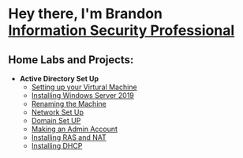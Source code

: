 <h1>Hey there, I'm Brandon <br/><a href="https://www.linkedin.com/in/blbrownridge/">Information Security Professional</a>

<h2>Home Labs and Projects:</h2>

- <b>Active Directory Set Up </b>
  - [Setting up your Virtural Machine](https://github.com/BLBrownridge/Virtual-Machine-Setup-.git)
  - [Installing Windows Server 2019](https://github.com/BLBrownridge/Windows-Server-2019-Install)
  - [Renaming the Machine](https://github.com/BLBrownridge/Renaming-the-Machine)
  - [Network Set Up](https://github.com/BLBrownridge/Network-Setup)
  - [Domain Set UP](https://github.com/BLBrownridge/Domain-Setup)
  - [Making an Admin Account](https://github.com/BLBrownridge/Making-An-Admin-Account)
  - [Installing RAS and NAT](https://github.com/BLBrownridge/RAS-and-NAT-Install)
  - [Installing DHCP](https://github.com/BLBrownridge/DHCP-Install)
